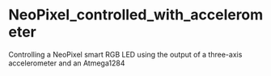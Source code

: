 # NeoPixel_controlled_with_accelerometer
Controlling a NeoPixel smart RGB LED using the output of a three-axis accelerometer and an Atmega1284
